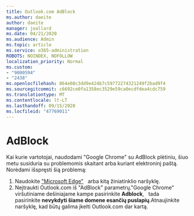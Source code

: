 ```yaml
---
title: Outlook.com AdBlock
ms.author: daeite
author: daeite
manager: joallard
ms.date: 04/21/2020
ms.audience: Admin
ms.topic: article
ms.service: o365-administration
ROBOTS: NOINDEX, NOFOLLOW
localization_priority: Normal
ms.custom:
- "9000594"
- "2438"
ms.openlocfilehash: 864e08c3dd9e424b7c59772274321249f2bad9f4
ms.sourcegitcommit: c6692ce0fa1358ec3529e59ca0ecdfdea4cdc759
ms.translationtype: MT
ms.contentlocale: lt-LT
ms.lasthandoff: 09/15/2020
ms.locfileid: "47769011"
---
```

# <a name="adblock"></a>AdBlock

Kai kurie vartotojai, naudodami "Google Chrome" su AdBlock plėtiniu, šiuo metu susiduria su problemomis skaitant arba kuriant elektroninį paštą. Norėdami išspręsti šią problemą:

1. Naudokite ["Microsoft Edge"](https://www.microsoft.com/windows/microsoft-edge)   arba kitą žiniatinklio naršyklę.
1. Neįtraukti Outlook.com iš "AdBlock" parametrų."Google Chrome" viršutiniame dešiniajame kampe pasirinkite **Adblock**,   tada pasirinkite **nevykdyti šiame domene esančių puslapių**.Atnaujinkite naršyklę, kad būtų galima įkelti Outlook.com dar kartą.